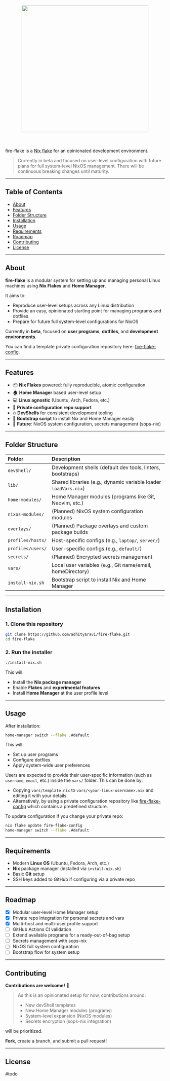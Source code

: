 <h1 align="center">
  <img src="https://github.com/user-attachments/assets/23ba47e9-0709-4445-8b2a-1665ac098d33" width="400">
</h1><br>

fire-flake is a  [Nix flake](https://nixos.wiki/wiki/Flakes) for an opinionated development environment.
> Currently in beta and focused on user-level configuration with future plans for full system-level NixOS management. There will be continuous breaking changes until maturity.

---

## Table of Contents

- [About](#about)
- [Features](#features)
- [Folder Structure](#folder-structure)
- [Installation](#installation)
- [Usage](#usage)
- [Requirements](#requirements)
- [Roadmap](#roadmap)
- [Contributing](#contributing)
- [License](#license)

---

## About

**fire-flake** is a modular system for setting up and managing personal Linux machines using **Nix Flakes** and **Home Manager**.

It aims to:

- Reproduce user-level setups across any Linux distribution
- Provide an easy, opinionated starting point for managing programs and dotfiles
- Prepare for future full system-level configurations for NixOS

Currently in **beta**, focused on **user programs**, **dotfiles**, and **development environments**.

You can find a template private configuration repository here: [fire-flake-config](https://github.com/adhityaravi/fire-flake-config).

---

## Features

- 📦 **Nix Flakes** powered: fully reproducible, atomic configuration
- 🏠 **Home Manager** based user-level setup
- 💻 **Linux agnostic** (Ubuntu, Arch, Fedora, etc.)
- 🔐 **Private configuration repo support**
- 🔥 **DevShells** for consistent development tooling
- 🚀 **Bootstrap script** to install Nix and Home Manager easily
- 🌳 **Future**: NixOS system configuration, secrets management (sops-nix)

---

## Folder Structure

| Folder | Description |
|:-------|:------------|
| `devShell/` | Development shells (default dev tools, linters, bootstraps) |
| `lib/` | Shared libraries (e.g., dynamic variable loader `loadVars.nix`) |
| `home-modules/` | Home Manager modules (programs like Git, Neovim, etc.) |
| `nixos-modules/` | (Planned) NixOS system configuration modules |
| `overlays/` | (Planned) Package overlays and custom package builds |
| `profiles/hosts/` | Host-specific configs (e.g., `laptop/`, `server/`) |
| `profiles/users/` | User-specific configs (e.g., `default/`) |
| `secrets/` | (Planned) Encrypted secrets management |
| `vars/` | Local user variables (e.g., Git name/email, homeDirectory) |
| `install-nix.sh` | Bootstrap script to install Nix and Home Manager |

---

## Installation

### 1. Clone this repository

```bash
git clone https://github.com/adhityaravi/fire-flake.git
cd fire-flake
```

### 2. Run the installer

```bash
./install-nix.sh
```

This will:

- Install the **Nix package manager**
- Enable **Flakes** and **experimental features**
- Install **Home Manager** at the user profile level

---

## Usage

After installation:

```bash
home-manager switch --flake .#default
```

This will:

- Set up user programs
- Configure dotfiles
- Apply system-wide user preferences

Users are expected to provide their user-specific information (such as `username`, `email`, etc.) inside the `vars/` folder. This can be done by:

- Copying `vars/template.nix` to `vars/<your-linux-username>.nix` and editing it with your details.
- Alternatively, by using a private configuration repository like [fire-flake-config](https://github.com/adhityaravi/fire-flake-config) which contains a predefined structure.

To update configuration if you change your private repo:

```bash
nix flake update fire-flake-config
home-manager switch --flake .#default
```

---

## Requirements

- Modern **Linux OS** (Ubuntu, Fedora, Arch, etc.)
- **Nix** package manager (installed via `install-nix.sh`)
- Basic **Git** setup
- SSH keys added to GitHub if configuring via a private repo 

---

## Roadmap

- [x] Modular user-level Home Manager setup
- [x] Private repo integration for personal secrets and vars
- [x] Multi-host and multi-user profile support
- [ ] GitHub Actions CI validation
- [ ] Extend available programs for a ready-out-of-bag setup
- [ ] Secrets management with sops-nix
- [ ] NixOS full system configuration
- [ ] Bootstrap flow for system setup

---

## Contributing

**Contributions are welcome!** 🎉

> As this is an opinionated setup for now, contributions around:
> - New devShell templates
> - New Home Manager modules (programs)
> - System-level expansion (NixOS modules)
> - Secrets encryption (sops-nix integration)

will be prioritized.

**Fork**, create a branch, and submit a pull request!

---

## License

#todo
